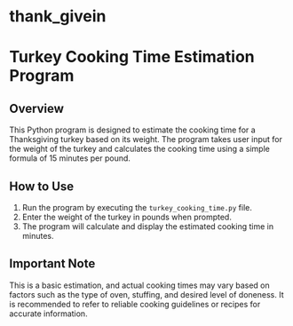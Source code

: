 # thank_givein
# Turkey Cooking Time Estimation Program

## Overview
This Python program is designed to estimate the cooking time for a Thanksgiving turkey based on its weight. The program takes user input for the weight of the turkey and calculates the cooking time using a simple formula of 15 minutes per pound.

## How to Use
1. Run the program by executing the `turkey_cooking_time.py` file.
2. Enter the weight of the turkey in pounds when prompted.
3. The program will calculate and display the estimated cooking time in minutes.

## Important Note
This is a basic estimation, and actual cooking times may vary based on factors such as the type of oven, stuffing, and desired level of doneness. It is recommended to refer to reliable cooking guidelines or recipes for accurate information.
